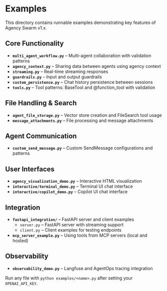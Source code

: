 # Examples

This directory contains runnable examples demonstrating key features of Agency Swarm v1.x.

## Core Functionality
- **`multi_agent_workflow.py`** – Multi-agent collaboration with validation patterns
- **`agency_context.py`** – Sharing data between agents using agency context
- **`streaming.py`** – Real-time streaming responses
- **`guardrails.py`** – Input and output guardrails
- **`custom_persistence.py`** – Chat history persistence between sessions
 - **`tools.py`** – Tool patterns: BaseTool and @function_tool with validation

## File Handling & Search
- **`agent_file_storage.py`** – Vector store creation and FileSearch tool usage
- **`message_attachments.py`** – File processing and message attachments

## Agent Communication
- **`custom_send_message.py`** – Custom SendMessage configurations and patterns

## User Interfaces
- **`agency_visualization_demo.py`** – Interactive HTML visualization
- **`interactive/terminal_demo.py`** – Terminal UI chat interface
- **`interactive/copilot_demo.py`** – Copilot UI chat interface

## Integration
- **`fastapi_integration/`** – FastAPI server and client examples
  - `server.py` – FastAPI server with streaming support
  - `client.py` – Client examples for testing endpoints
- **`mcp_server_example.py`** – Using tools from MCP servers (local and hosted)

## Observability
- **`observability_demo.py`** – Langfuse and AgentOps tracing integration

Run any file with `python examples/<name>.py` after setting your `OPENAI_API_KEY`.

